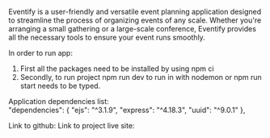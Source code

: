 Eventify is a user-friendly and versatile event planning application designed to streamline the process of organizing events of any scale. Whether you're arranging a small gathering or a large-scale conference, Eventify provides all the necessary tools to ensure your event runs smoothly.

In order to run app: 

1. First all the packages need to be installed by using npm ci
2. Secondly, to run project npm run dev to run in with nodemon or npm run start needs to be typed.

Application dependencies list:  
"dependencies": {
"ejs": "^3.1.9",
"express": "^4.18.3",
"uuid": "^9.0.1"
},

Link to github: 
Link to project live site: 

